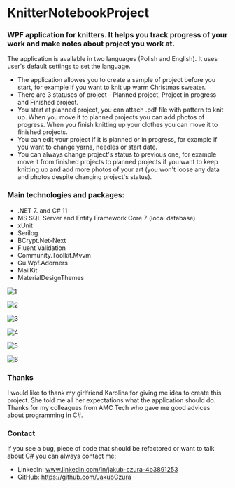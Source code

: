 # KnitterNotebookProject

### WPF application for knitters. It helps you track progress of your work and make notes about project you work at.
The application is available in two languages (Polish and English). It uses user's default settings to set the language.

* The application allowes you to create a sample of project before you start, for example if you want to knit up warm Christmas sweater.
* There are 3 statuses of project - Planned project, Project in progress and Finished project.
* You start at planned project, you can attach .pdf file with pattern to knit up. When you move it to planned projects you can add photos of progress. When you finish knitting up your clothes you can move it to finished projects.
* You can edit your project if it is planned or in progress, for example if you want to change yarns, needles or start date.
* You can always change project's status to previous one, for example move it from finished projects to planned projects if you want to keep knitting up and add more photos of your art (you won't loose any data and photos despite changing project's status). 

### Main technologies and packages:
* .NET 7. and C# 11
* MS SQL Server and Entity Framework Core 7 (local database)
* xUnit
* Serilog
* BCrypt.Net-Next
* Fluent Validation
* Community.Toolkit.Mvvm
* Gu.Wpf.Adorners
* MailKit
* MaterialDesignThemes

![1](https://github.com/JakubCzura/KnitterNotebookProject/assets/76125047/4241b4ae-a631-4d36-9fac-f0d042e3babb)

![2](https://github.com/JakubCzura/KnitterNotebookProject/assets/76125047/8db20541-eaae-4e48-a6a8-c814213eec4c)

![3](https://github.com/JakubCzura/KnitterNotebookProject/assets/76125047/1ecc918e-4d37-43cb-b39b-460568f79338)

![4](https://github.com/JakubCzura/KnitterNotebookProject/assets/76125047/d3c5bb48-cdaa-48d0-97a8-a99b876c5099)

![5](https://github.com/JakubCzura/KnitterNotebookProject/assets/76125047/f7967cd5-238e-434f-9d13-104a17658576)

![6](https://github.com/JakubCzura/KnitterNotebookProject/assets/76125047/5484c36e-cc12-422d-8152-0b41c369f891)


### Thanks
I would like to thank my girlfriend Karolina for giving me idea to create this project. She told me all her expectations what the application should do.
Thanks for my colleagues from AMC Tech who gave me good advices about programming in C#. 

### Contact
If you see a bug, piece of code that should be refactored or want to talk about C# you can always contact me:
* LinkedIn: www.linkedin.com/in/jakub-czura-4b3891253
* GitHub: https://github.com/JakubCzura
